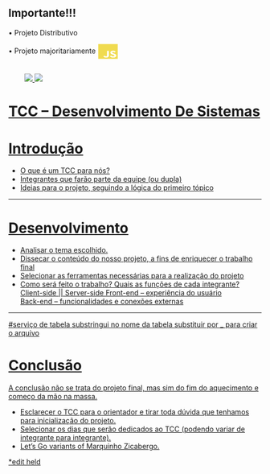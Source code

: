 ## Importante!!!

•	Projeto Distributivo

•	Projeto majoritariamente <img alt="TCC-Js" align="center" height="30" width="40" src="https://raw.githubusercontent.com/devicons/devicon/master/icons/javascript/javascript-plain.svg">


##
<div style="margin-left: 32px;">
<a href="https://github.com/Kaique-Eduardo-Lemes-Da-Silva-Cardoso"> 
  <img height="200px" src="https://github-readme-stats.vercel.app/api?username=Kaique-Eduardo-Lemes-Da-Silva-Cardoso&show_icons=true&theme=dracula&include_all_commits=true&count_private=true"/>
  <img height="200px" src="https://github-readme-stats.vercel.app/api/top-langs/?username=Kaique-Eduardo-Lemes-Da-Silva-Cardoso&layout=compact&langs_count=7&theme=dracula"/>
</div>
  

# TCC – Desenvolvimento De Sistemas
  
# Introdução
* O que é um TCC para nós? 
* Integrantes que farão parte da equipe (ou dupla)
* Ideias para o projeto, seguindo a lógica do primeiro tópico

______________________________________________________________________________

# Desenvolvimento
* Analisar o tema escolhido.
* Dissecar o conteúdo do nosso projeto, a fins de enriquecer o trabalho final
* Selecionar as ferramentas necessárias para a realização do projeto
* Como será feito o trabalho? Quais as funções de cada integrante?
Client-side  ||  Server-side
Front-end – experiência do usuário  
Back-end – funcionalidades e conexões externas
______________________________________________________________________________
  #serviço de tabela substringui no nome da tabela substituir por _ para criar o arquivo

# Conclusão
  A conclusão não se trata do projeto final, mas sim do fim do aquecimento e começo da mão na massa.
*	Esclarecer o TCC para o orientador e tirar toda dúvida que tenhamos para inicialização do projeto.
*	Selecionar os dias que serão dedicados ao TCC (podendo variar de integrante para integrante).
*	Let’s Go variants of Marquinho Zicabergo.
  
  *edit held

